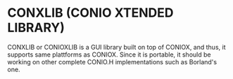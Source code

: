 # CONXLIB (CONIO XTENDED LIBRARY)
CONXLIB or CONIOXLIB is a GUI library built on top of CONIOX, and thus, it supports same plattforms as CONIOX. Since it is portable, it should be working on other complete CONIO.H implementations such as Borland's one.